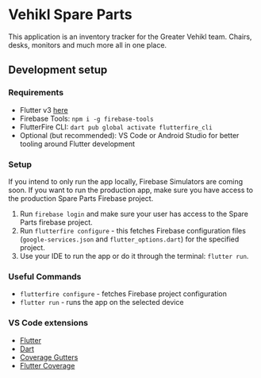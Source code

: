 # Vehikl Spare Parts

This application is an inventory tracker for the Greater Vehikl team. Chairs, desks, monitors and much more all in one place.


## Development setup

### Requirements

- Flutter v3 [here](https://docs.flutter.dev/get-started/install)
- Firebase Tools: `npm i -g firebase-tools`
- FlutterFire CLI: `dart pub global activate flutterfire_cli`
- Optional (but recommended): VS Code or Android Studio for better tooling around Flutter development

### Setup

If you intend to only run the app locally, Firebase Simulators are coming soon. If you want to run the production app, make sure you have access to the production Spare Parts Firebase project.

1. Run `firebase login` and make sure your user has access to the Spare Parts firebase project.
2. Run `flutterfire configure` - this fetches Firebase configuration files (`google-services.json` and `flutter_options.dart`) for the specified project.
3. Use your IDE to run the app or do it through the terminal: `flutter run`. 

### Useful Commands

- `flutterfire configure` - fetches Firebase project configuration
- `flutter run` - runs the app on the selected device

### VS Code extensions

- [Flutter](https://marketplace.visualstudio.com/items?itemName=Dart-Code.flutter)
- [Dart](https://marketplace.visualstudio.com/items?itemName=Dart-Code.dart-code)
- [Coverage Gutters](https://marketplace.visualstudio.com/items?itemName=ryanluker.vscode-coverage-gutters)
- [Flutter Coverage](https://marketplace.visualstudio.com/items?itemName=Flutterando.flutter-coverage)